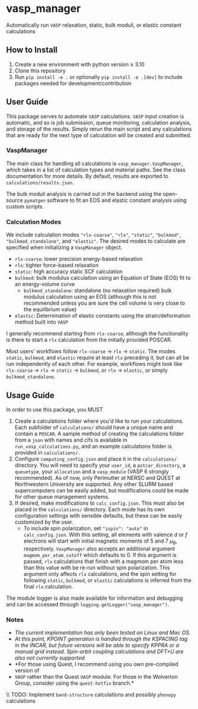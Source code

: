 # vasp\_manager

Automatically run `VASP` relaxation, static, bulk moduli, or elastic constant
calculations

## How to Install

1. Create a new environment with python version $\geq$ 3.10
2. Clone this repository
3. Run `pip install -e .` or optionally `pip install -e .[dev]` to include
packages needed for development/contribution

## User Guide

This package serves to automate `VASP` calculations. `VASP` input creation is
automatic, and so is job submission, queue monitoring, calculation analysis, and
storage of the results. Simply rerun the main script and any calculations that
are ready for the next type of calculation will be created and submitted.

### VaspManager

The main class for handling all calculations is `vasp_manager.VaspManager`,
which takes in a list of calculation types and material paths. See the class
documentation for more details. By default, results are exported to
`calculations/results.json`.

The bulk moduli analysis is carried out in the backend using the open-source
`pymatgen` software to fit an EOS and elastic constant analysis using custom
scripts.

### Calculation Modes

We include calculation modes `"rlx-coarse"`, `"rlx"`, `"static"`, `"bulkmod"`,
`"bulkmod_standalone"`, and `"elastic"`.  The desired modes to calculate are
specified when initializing a `VaspManager` object.

* `rlx-coarse`: lower precision energy-based relaxation
* `rlx`: tighter force-based relaxation
* `static`: high accuracy static SCF calculation
* `bulkmod`: bulk modulus calculation using an Equation of State (EOS) fit to an
energy-volume curve
  * `bulkmod_standalone`: standalone (no relaxation required) bulk modulus
    calculation using an EOS (although this is not recommended unless you are
    sure the cell volume is very close to the equilibrium value)
* `elastic`: Determination of elastic constants using the strain/deformation
method built into `VASP`

I generally recommend starting from `rlx-coarse`, although the functionality is
there to start a `rlx` calculation from the initially provided POSCAR.

Most users' workflows follow `rlx-coarse` &#8594; `rlx` &#8594; `static`. The
modes `static`, `bulkmod`, and `elastic` require at least `rlx` preceding it,
but can all be run independently of each other.  For example, workflows might
look like `rlx-coarse` &#8594; `rlx` &#8594; `static` &#8594; `bulkmod`, or
`rlx` &#8594; `elastic`, or simply `bulkmod_standalone`.

## Usage Guide

In order to use this package, you MUST

1. Create a calculations folder where you'd like to run your calculations.  Each
subfolder of `calculations/` should have a unique name and contain a `POSCAR`. A
sample method of creating the calculations folder from a `json` with names and
cifs is available in `run_vasp_calculations.py`, and an example calculations
folder is provided in `calculations/`.
2. Configure `computing_config.json` and place it in the `calculations/`
directory.  You will need to specify your `user_id`, a `potcar_directory`, a
`queuetype`, your `allocation` and a `vasp_module` (VASP 6 strongly
recommended). As of now, only Perlmutter at NERSC and QUEST at Northwestern
University are supported. Any other SLURM based supercomputers can be easily
added, but modifications could be made for other queue management systems.
3. If desired, make modifications to `calc_config.json`. This must also be
placed in the `calculations/` directory. Each mode has its own configuration
settings with sensible defaults, but these can be easily customized by the user.
    * To include spin polarization, set `"ispin": "auto"` in
    `calc_config.json`. With this setting, all elements with valence *d* or
    *f* electrons will start with initial magnetic moments of 5 and 7
    $\mu_B$, respectively. `VaspManager` also accepts an additional argument
    `magmom_per_atom_cutoff` which defaults to 0. If this argument is passed,
    `rlx` calculations that finish with a magmom per atom less than this value
    with be re-run without spin polarization. This argument only affects `rlx`
    calculations, and the spin setting for following `static`, `bulkmod`, or
    `elastic` calculations is inferred from the final `rlx` calculation.

The module logger is also made available for information and debugging and can
be accessed through `logging.getLogger("vasp_manager")`.

### Notes

* *The current implementation has only been tested on Linux and Mac OS.*
* *At this point, KPOINT generation is handled through the KSPACING
tag in the INCAR, but future versions will be able to specify KPPRA or a manual
grid instead. Spin-orbit coupling calculations and DFT+U are also not currently
supported.*
* *For those using Quest, I recommend using you own pre-compiled version of
* `VASP`
rather than the Quest `VASP` module. For those in the Wolverton Group, consider
using the `quest-hotfix` branch.*

\\\ TODO: Implement `band-structure` calculations and possibly `phonopy`
calculations
